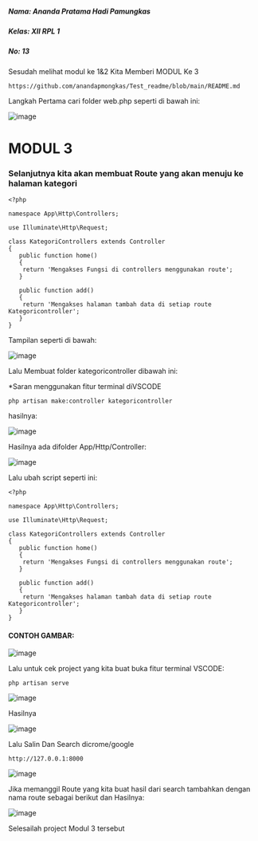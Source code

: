 ##### Nama: Ananda Pratama Hadi Pamungkas
##### Kelas: XII RPL 1
##### No: 13

Sesudah melihat modul ke 1&2 Kita Memberi MODUL Ke 3
```
https://github.com/anandapmongkas/Test_readme/blob/main/README.md
```
Langkah Pertama cari folder web.php seperti di bawah ini:

![image](https://user-images.githubusercontent.com/109930488/182099301-78ca941e-db26-41e8-91de-ca9c83017720.png)

# MODUL 3
### Selanjutnya kita akan membuat Route yang akan menuju ke halaman kategori 
```
<?php

namespace App\Http\Controllers;

use Illuminate\Http\Request;

class KategoriControllers extends Controller
{
   public function home()
   {
    return 'Mengakses Fungsi di controllers menggunakan route';
   }

   public function add()
   {
    return 'Mengakses halaman tambah data di setiap route Kategoricontroller';
   }
}
```
Tampilan seperti di bawah:

![image](https://user-images.githubusercontent.com/109930488/182098450-84f65939-4877-4ab1-9523-c6499213957e.png)

Lalu Membuat folder kategoricontroller dibawah ini:

*Saran menggunakan fitur terminal diVSCODE
```
php artisan make:controller kategoricontroller
```
hasilnya:

![image](https://user-images.githubusercontent.com/109930488/182105457-64a440dc-f792-48d7-875c-84d7025eef54.png)

Hasilnya ada difolder App/Http/Controller:

![image](https://user-images.githubusercontent.com/109930488/182265718-8ff256b6-bdf0-427c-89ed-80e8ef93f83a.png)

Lalu ubah script seperti ini:
```
<?php

namespace App\Http\Controllers;

use Illuminate\Http\Request;

class KategoriControllers extends Controller
{
   public function home()
   {
    return 'Mengakses Fungsi di controllers menggunakan route';
   }

   public function add()
   {
    return 'Mengakses halaman tambah data di setiap route Kategoricontroller';
   }
}
```
 #### CONTOH GAMBAR:
 
 ![image](https://user-images.githubusercontent.com/109930488/182265877-c2c46b29-c5b1-4a20-8d53-09b1535693ca.png)

Lalu untuk cek project yang kita buat buka fitur terminal VSCODE:
```
php artisan serve
```
![image](https://user-images.githubusercontent.com/109930488/182266030-207dc249-5896-45dd-a5f6-20a45c285548.png)

Hasilnya

![image](https://user-images.githubusercontent.com/109930488/182266105-7ba5d265-e7bf-4e43-9d2e-91ebafbc3c78.png)

Lalu Salin Dan Search dicrome/google
```
http://127.0.0.1:8000
```

![image](https://user-images.githubusercontent.com/109930488/182266410-beb34792-42d2-48a5-aea2-f2c4a109de5b.png)

Jika memanggil Route yang kita buat hasil dari search tambahkan dengan nama route sebagai berikut dan Hasilnya:

![image](https://user-images.githubusercontent.com/109930488/182266700-ce888410-17aa-4bcd-9812-0fecb6bcacd5.png)

Selesailah project Modul 3 tersebut
